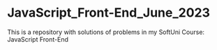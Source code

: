 # JavaScript_Front-End_June_2023
This is a repository with solutions of problems in my SoftUni Course: JavaScript Front-End
